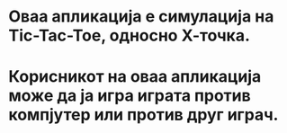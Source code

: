 Оваа апликација е симулација на Tic-Tac-Toe, односно Х-точка.
=============================================================
Корисникот на оваа апликација може да ја игра играта против компјутер или против друг играч.  
=============================================================================================
